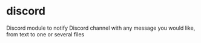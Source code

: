 # discord
Discord module to notify Discord channel with any message you would like, from text to one or several files

